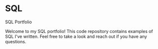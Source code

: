 # SQL
 SQL Portfolio

 
Welcome to my SQL portfolio! This code repository contains examples of SQL I've written. Feel free to take a look and reach out if you have any questions.
